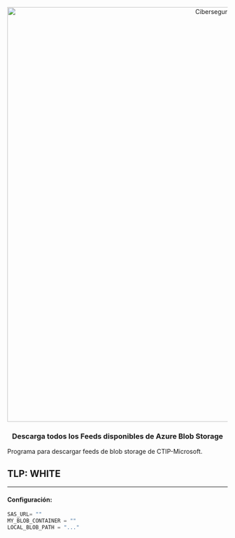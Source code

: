 <p align="center">
  <a href="https://github.com/othneildrew/Best-README-Template">
    <img width="946" alt="Ciberseguridad" src="https://user-images.githubusercontent.com/46871300/125079966-38ef8380-e092-11eb-9b5e-8bd0314d9274.PNG">
  </a>

   <h3 align="center">Descarga todos los Feeds disponibles de Azure Blob Storage</h3>

  <p>
  Programa para descargar feeds de blob storage de CTIP-Microsoft.
  </p>
</p>

## TLP: WHITE

---

#### Configuración:

```go
SAS_URL= ""
MY_BLOB_CONTAINER = ""
LOCAL_BLOB_PATH = "..."
```
